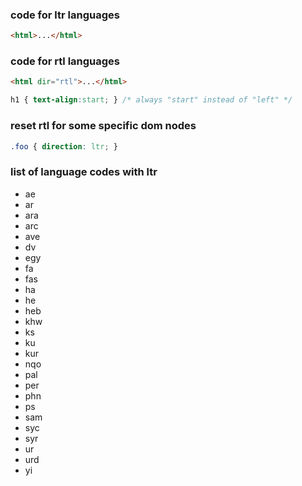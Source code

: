 ### code for ltr languages

```html
<html>...</html>
```

### code for rtl languages

```html
<html dir="rtl">...</html>
```

```css
h1 { text-align:start; } /* always "start" instead of "left" */
```

### reset rtl for some specific dom nodes
```css
.foo { direction: ltr; }
```

### list of language codes with ltr
- ae
- ar
- ara
- arc
- ave
- dv
- egy
- fa
- fas
- ha
- he
- heb
- khw
- ks
- ku
- kur
- nqo
- pal
- per
- phn
- ps
- sam
- syc
- syr
- ur
- urd
- yi